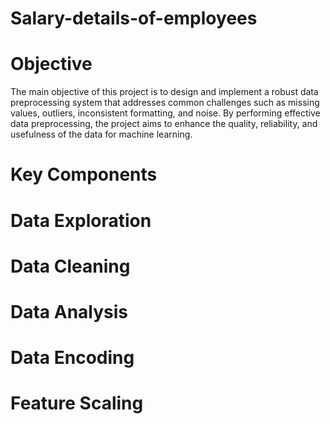 # Salary-details-of-employees

# Objective
The main objective of this project is to design and implement a robust data preprocessing system that addresses common challenges such as missing values, outliers, inconsistent formatting, and noise. By performing effective data preprocessing, the project aims to enhance the quality, reliability, and usefulness of the data for machine learning.

# Key Components
  # Data Exploration
  # Data Cleaning
  # Data Analysis
  # Data Encoding
  # Feature Scaling
